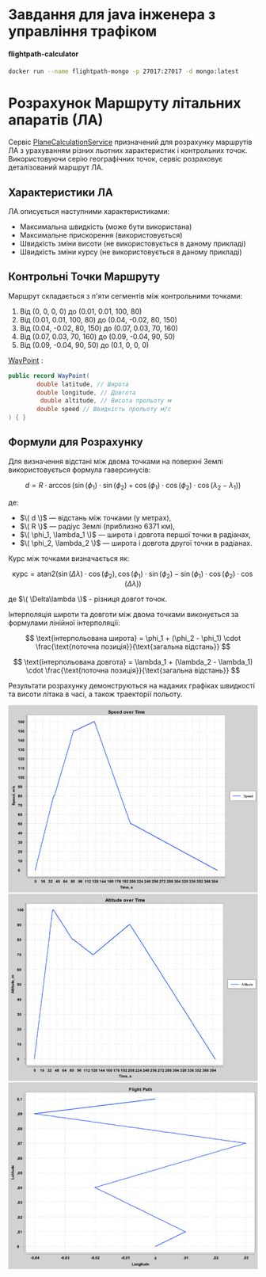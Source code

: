 # Завдання для java інженера з управління трафіком
#### flightpath-calculator



```bash
docker run --name flightpath-mongo -p 27017:27017 -d mongo:latest
```

# Розрахунок Маршруту літальних апаратів (ЛА)

Сервіс [PlaneCalculationService](https://github.com/yourhostel/flightpath-calculator/blob/main/src/main/java/com/aerocontrol/flightpath/service/PlaneCalculationService.java) призначений для розрахунку маршрутів ЛА з урахуванням різних льотних характеристик і контрольних точок. Використовуючи серію географічних точок, сервіс розраховує деталізований маршрут ЛА.

## Характеристики ЛА

ЛА описується наступними характеристиками:
- Максимальна швидкість (може бути використана)
- Максимальне прискорення (використовується) 
- Швидкість зміни висоти (не використовується в даному прикладі)
- Швидкість зміни курсу (не використовується в даному прикладі)

## Контрольні Точки Маршруту

Маршрут складається з п'яти сегментів між контрольними точками:
1. Від (0, 0, 0, 0) до (0.01, 0.01, 100, 80)
2. Від (0.01, 0.01, 100, 80) до (0.04, -0.02, 80, 150)
3. Від (0.04, -0.02, 80, 150) до (0.07, 0.03, 70, 160)
4. Від (0.07, 0.03, 70, 160) до (0.09, -0.04, 90, 50)
5. Від (0.09, -0.04, 90, 50) до (0.1, 0, 0, 0)

[WayPoint](https://github.com/yourhostel/flightpath-calculator/blob/main/src/main/java/com/aerocontrol/flightpath/domain/WayPoint.java) :
```java
public record WayPoint(
        double latitude, // Широта
        double longitude, // Довгота
         double altitude, // Висота прольоту м
        double speed // Швидкість прольоту м/с
) { }
```

## Формули для Розрахунку

Для визначення відстані між двома точками на поверхні Землі використовується формула гаверсинусів:

$$
d = R \cdot \arccos\left(\sin(\phi_1) \cdot \sin(\phi_2) + \cos(\phi_1) \cdot \cos(\phi_2) \cdot \cos(\lambda_2 - \lambda_1)\right)
$$

де:
- $\( d \)$ — відстань між точками (у метрах),
- $\( R \)$ — радіус Землі (приблизно 6371 км),
- $\( \phi_1, \lambda_1 \)$ — широта і довгота першої точки в радіанах,
- $\( \phi_2, \lambda_2 \)$ — широта і довгота другої точки в радіанах.

Курс між точками визначається як:

$$
\text{курс} = \text{atan2}\left(\sin(\Delta\lambda) \cdot \cos(\phi_2), \cos(\phi_1) \cdot \sin(\phi_2) - \sin(\phi_1) \cdot \cos(\phi_2) \cdot \cos(\Delta\lambda)\right)
$$

де $\( \Delta\lambda \)$ - різниця довгот точок.

Інтерполяція широти та довготи між двома точками виконується за формулами лінійної інтерполяції:

$$
\text{інтерпольована широта} = \phi_1 + (\phi_2 - \phi_1) \cdot \frac{\text{поточна позиція}}{\text{загальна відстань}}
$$

$$
\text{інтерпольована довгота} = \lambda_1 + (\lambda_2 - \lambda_1) \cdot \frac{\text{поточна позиція}}{\text{загальна відстань}}
$$

Результати розрахунку демонструються на наданих графіках швидкості та висоти літака в часі, а також траекторії польоту.

![2024-04-08_205839.jpg](screenshots%2F2024-04-08_205839.jpg)
![2024-04-08_205954.jpg](screenshots%2F2024-04-08_205954.jpg)
![2024-04-08_210051.jpg](screenshots%2F2024-04-08_210051.jpg)